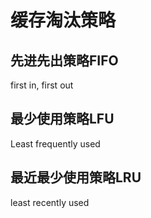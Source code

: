 # 缓存淘汰策略

## 先进先出策略FIFO

first in, first out

## 最少使用策略LFU

Least frequently used

## 最近最少使用策略LRU

least recently used
